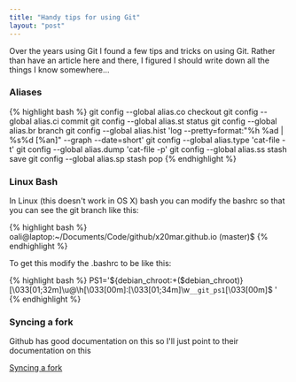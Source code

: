 ```yaml
---
title: "Handy tips for using Git"
layout: "post"
---
```


Over the years using Git I found a few tips and tricks on using Git. Rather than have an article here and there, I figured I should write down all the things I know somewhere...

### Aliases

{% highlight bash %}
git config --global alias.co checkout
git config --global alias.ci commit
git config --global alias.st status
git config --global alias.br branch
git config --global alias.hist 'log --pretty=format:"%h %ad | %s%d [%an]" --graph --date=short'
git config --global alias.type 'cat-file -t'
git config --global alias.dump 'cat-file -p'
git config --global alias.ss stash save
git config --global alias.sp stash pop
{% endhighlight %}

### Linux Bash

In Linux (this doesn't work in OS X) bash you can modify the bashrc so that you can see the git branch like this:

{% highlight bash %}
oali@laptop:~/Documents/Code/github/x20mar.github.io (master)$
{% endhighlight %}

To get this modify the .bashrc to be like this:

{% highlight bash %}
PS1='${debian_chroot:+($debian_chroot)}\[\033[01;32m\]\u@\h\[\033[00m\]:\[\033[01;34m\]\w`__git_ps1`\[\033[00m\]\$ '
{% endhighlight %}

### Syncing a fork

Github has good documentation on this so I'll just point to their documentation on this

[Syncing a fork](https://help.github.com/articles/syncing-a-fork/)